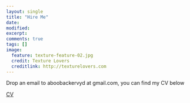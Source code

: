 ```yaml
---
layout: single
title: "Hire Me"
date:
modified:
excerpt:
comments: true
tags: []
image:
  feature: texture-feature-02.jpg
  credit: Texture Lovers
  creditlink: http://texturelovers.com
---
```


Drop an email to aboobackervyd at gmail.com, you can find my CV below

[CV](/images/aboobacker.pdf)
